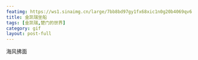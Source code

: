 ```yaml
---
featimg: https://ws1.sinaimg.cn/large/7bb8bd97gy1fx68xic1n0g20b4069qv6.gif
title: 金凯瑞坐船
tags: [金凯瑞,楚门的世界]
category: gif
layout: post-full
---
```


海风拂面